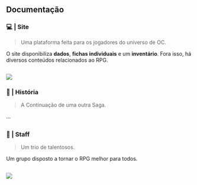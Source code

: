 
<h2>Documentação</h2>

<h3>💻 | Site</h3>

> Uma plataforma feita para os jogadores do universo de OC.

O site disponibiliza **dados**, **fichas individuais** e um **inventário**. Fora isso, há diversos conteúdos relacionados ao RPG. 

##

<img src="https://cdn.discordapp.com/attachments/925439012397809694/993289742609301634/Layout_PC.png" />


<h3>📕 | História</h3>

> A Continuação de uma outra Saga.

...

##
   
<h3>👥 | Staff</h3>

> Um trio de talentosos.
  
Um grupo disposto a tornar o RPG melhor para todos.

##

<img src="https://cdn.discordapp.com/attachments/925439012397809694/993244944607219752/Staff_Equipe.png" />

